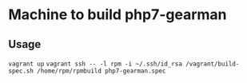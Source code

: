 Machine to build php7-gearman
========


Usage
-------
`vagrant up`
`vagrant ssh -- -l rpm -i ~/.ssh/id_rsa /vagrant/build-spec.sh /home/rpm/rpmbuild php7-gearman.spec`
